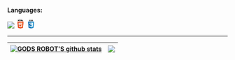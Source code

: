 **Languages:**  

<code><img height="20" src="https://avatars.githubusercontent.com/u/2319114?s=200&v=4"></code>
<code><img height="20" src="https://raw.githubusercontent.com/github/explore/80688e429a7d4ef2fca1e82350fe8e3517d3494d/topics/html/html.png"></code>
<code><img height="20" src="https://raw.githubusercontent.com/github/explore/80688e429a7d4ef2fca1e82350fe8e3517d3494d/topics/css/css.png"></code>

---

| <a href="https://github.com/godsrobot/github-readme-stats"><img align="center" src="https://github-readme-stats.vercel.app/api?username=GODSROBOT&show_icons=true&include_all_commits=true&theme=buefy&hide_border=true" alt="GODS ROBOT'S github stats" /></a> | <a href="https://github.com/GODSROBOT/github-readme-stats"><img align="center" src="https://github-readme-stats.vercel.app/api/top-langs/?username=GODSROBOT&layout=compact&theme=buefy&hide_border=true" /></a> |
| ------------- | ------------- |
